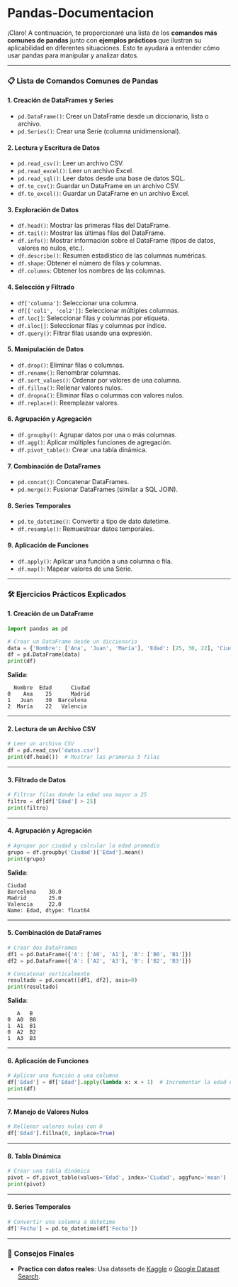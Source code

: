 # Pandas-Documentacion


¡Claro! A continuación, te proporcionaré una lista de los **comandos más comunes de pandas** junto con **ejemplos prácticos** que ilustran su aplicabilidad en diferentes situaciones. Esto te ayudará a entender cómo usar pandas para manipular y analizar datos.

---

### 📋 **Lista de Comandos Comunes de Pandas**

#### 1. **Creación de DataFrames y Series**
   - `pd.DataFrame()`: Crear un DataFrame desde un diccionario, lista o archivo.
   - `pd.Series()`: Crear una Serie (columna unidimensional).

#### 2. **Lectura y Escritura de Datos**
   - `pd.read_csv()`: Leer un archivo CSV.
   - `pd.read_excel()`: Leer un archivo Excel.
   - `pd.read_sql()`: Leer datos desde una base de datos SQL.
   - `df.to_csv()`: Guardar un DataFrame en un archivo CSV.
   - `df.to_excel()`: Guardar un DataFrame en un archivo Excel.

#### 3. **Exploración de Datos**
   - `df.head()`: Mostrar las primeras filas del DataFrame.
   - `df.tail()`: Mostrar las últimas filas del DataFrame.
   - `df.info()`: Mostrar información sobre el DataFrame (tipos de datos, valores no nulos, etc.).
   - `df.describe()`: Resumen estadístico de las columnas numéricas.
   - `df.shape`: Obtener el número de filas y columnas.
   - `df.columns`: Obtener los nombres de las columnas.

#### 4. **Selección y Filtrado**
   - `df['columna']`: Seleccionar una columna.
   - `df[['col1', 'col2']]`: Seleccionar múltiples columnas.
   - `df.loc[]`: Seleccionar filas y columnas por etiqueta.
   - `df.iloc[]`: Seleccionar filas y columnas por índice.
   - `df.query()`: Filtrar filas usando una expresión.

#### 5. **Manipulación de Datos**
   - `df.drop()`: Eliminar filas o columnas.
   - `df.rename()`: Renombrar columnas.
   - `df.sort_values()`: Ordenar por valores de una columna.
   - `df.fillna()`: Rellenar valores nulos.
   - `df.dropna()`: Eliminar filas o columnas con valores nulos.
   - `df.replace()`: Reemplazar valores.

#### 6. **Agrupación y Agregación**
   - `df.groupby()`: Agrupar datos por una o más columnas.
   - `df.agg()`: Aplicar múltiples funciones de agregación.
   - `df.pivot_table()`: Crear una tabla dinámica.

#### 7. **Combinación de DataFrames**
   - `pd.concat()`: Concatenar DataFrames.
   - `pd.merge()`: Fusionar DataFrames (similar a SQL JOIN).

#### 8. **Series Temporales**
   - `pd.to_datetime()`: Convertir a tipo de dato datetime.
   - `df.resample()`: Remuestrear datos temporales.

#### 9. **Aplicación de Funciones**
   - `df.apply()`: Aplicar una función a una columna o fila.
   - `df.map()`: Mapear valores de una Serie.

---

### 🛠️ **Ejercicios Prácticos Explicados**

#### 1. **Creación de un DataFrame**
   ```python
   import pandas as pd

   # Crear un DataFrame desde un diccionario
   data = {'Nombre': ['Ana', 'Juan', 'María'], 'Edad': [25, 30, 22], 'Ciudad': ['Madrid', 'Barcelona', 'Valencia']}
   df = pd.DataFrame(data)
   print(df)
   ```

   **Salida**:
   ```
     Nombre  Edad      Ciudad
   0    Ana    25      Madrid
   1   Juan    30  Barcelona
   2  María    22   Valencia
   ```

---

#### 2. **Lectura de un Archivo CSV**
   ```python
   # Leer un archivo CSV
   df = pd.read_csv('datos.csv')
   print(df.head())  # Mostrar las primeras 5 filas
   ```

---

#### 3. **Filtrado de Datos**
   ```python
   # Filtrar filas donde la edad sea mayor a 25
   filtro = df[df['Edad'] > 25]
   print(filtro)
   ```

---

#### 4. **Agrupación y Agregación**
   ```python
   # Agrupar por ciudad y calcular la edad promedio
   grupo = df.groupby('Ciudad')['Edad'].mean()
   print(grupo)
   ```

   **Salida**:
   ```
   Ciudad
   Barcelona    30.0
   Madrid       25.0
   Valencia     22.0
   Name: Edad, dtype: float64
   ```

---

#### 5. **Combinación de DataFrames**
   ```python
   # Crear dos DataFrames
   df1 = pd.DataFrame({'A': ['A0', 'A1'], 'B': ['B0', 'B1']})
   df2 = pd.DataFrame({'A': ['A2', 'A3'], 'B': ['B2', 'B3']})

   # Concatenar verticalmente
   resultado = pd.concat([df1, df2], axis=0)
   print(resultado)
   ```

   **Salida**:
   ```
      A   B
   0  A0  B0
   1  A1  B1
   0  A2  B2
   1  A3  B3
   ```

---

#### 6. **Aplicación de Funciones**
   ```python
   # Aplicar una función a una columna
   df['Edad'] = df['Edad'].apply(lambda x: x + 1)  # Incrementar la edad en 1
   print(df)
   ```

---

#### 7. **Manejo de Valores Nulos**
   ```python
   # Rellenar valores nulos con 0
   df['Edad'].fillna(0, inplace=True)
   ```

---

#### 8. **Tabla Dinámica**
   ```python
   # Crear una tabla dinámica
   pivot = df.pivot_table(values='Edad', index='Ciudad', aggfunc='mean')
   print(pivot)
   ```

---

#### 9. **Series Temporales**
   ```python
   # Convertir una columna a datetime
   df['Fecha'] = pd.to_datetime(df['Fecha'])
   ```

---

### 🎯 **Consejos Finales**
- **Practica con datos reales**: Usa datasets de [Kaggle](https://www.kaggle.com/) o [Google Dataset Search](https://datasetsearch.research.google.com/).  
